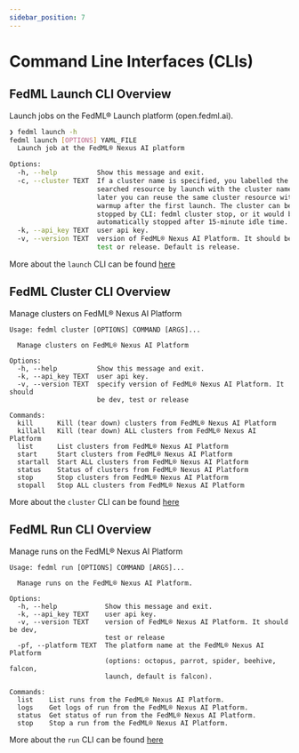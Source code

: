 ```yaml
---
sidebar_position: 7
---
```


# Command Line Interfaces (CLIs)

## FedML Launch CLI Overview

Launch jobs on the FedML® Launch platform (open.fedml.ai).

```bash
❯ fedml launch -h
fedml launch [OPTIONS] YAML_FILE
  Launch job at the FedML® Nexus AI platform

Options:
  -h, --help          Show this message and exit.
  -c, --cluster TEXT  If a cluster name is specified, you labelled the
                      searched resource by launch with the cluster name. So
                      later you can reuse the same cluster resource without
                      warmup after the first launch. The cluster can be
                      stopped by CLI: fedml cluster stop, or it would be
                      automatically stopped after 15-minute idle time.
  -k, --api_key TEXT  user api key.
  -v, --version TEXT  version of FedML® Nexus AI Platform. It should be dev,
                      test or release. Default is release.
```

More about the `launch` CLI can be found [here](../open-source/cli/fedml-launch)

## FedML Cluster CLI Overview

Manage clusters on FedML® Nexus AI Platform

```
Usage: fedml cluster [OPTIONS] COMMAND [ARGS]...

  Manage clusters on FedML® Nexus AI Platform

Options:
  -h, --help          Show this message and exit.
  -k, --api_key TEXT  user api key.
  -v, --version TEXT  specify version of FedML® Nexus AI Platform. It should
                      be dev, test or release

Commands:
  kill      Kill (tear down) clusters from FedML® Nexus AI Platform
  killall   Kill (tear down) ALL clusters from FedML® Nexus AI Platform
  list      List clusters from FedML® Nexus AI Platform
  start     Start clusters from FedML® Nexus AI Platform
  startall  Start ALL clusters from FedML® Nexus AI Platform
  status    Status of clusters from FedML® Nexus AI Platform
  stop      Stop clusters from FedML® Nexus AI Platform
  stopall   Stop ALL clusters from FedML® Nexus AI Platform
```

More about the `cluster` CLI can be found [here](../open-source/cli/fedml-cluster)


## FedML Run CLI Overview

Manage runs on the FedML® Nexus AI Platform

```
Usage: fedml run [OPTIONS] COMMAND [ARGS]...

  Manage runs on the FedML® Nexus AI Platform.

Options:
  -h, --help            Show this message and exit.
  -k, --api_key TEXT    user api key.
  -v, --version TEXT    version of FedML® Nexus AI Platform. It should be dev,
                        test or release
  -pf, --platform TEXT  The platform name at the FedML® Nexus AI Platform
                        (options: octopus, parrot, spider, beehive, falcon,
                        launch, default is falcon).

Commands:
  list    List runs from the FedML® Nexus AI Platform.
  logs    Get logs of run from the FedML® Nexus AI Platform.
  status  Get status of run from the FedML® Nexus AI Platform.
  stop    Stop a run from the FedML® Nexus AI Platform.
```

More about the `run` CLI can be found [here](../open-source/cli/fedml-run)
